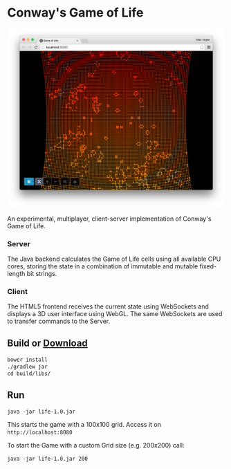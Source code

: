 # Conway's Game of Life
![Screenshot](screenshot.png)

An experimental, multiplayer, client-server implementation of Conway's Game of Life.

### Server
The Java backend calculates the Game of Life cells using all available CPU cores, storing the state in a combination of immutable and mutable fixed-length bit strings.

### Client
The HTML5 frontend receives the current state using WebSockets and displays a 3D user interface using WebGL. The same WebSockets are used to transfer commands to the Server.


## Build or [Download](https://github.com/mr-max/conways-game-of-life/releases/download/v1.0/life-1.0.jar)
```
bower install
./gradlew jar
cd build/libs/
```

## Run
```
java -jar life-1.0.jar
```
This starts the game with a 100x100 grid. Access it on `http://localhost:8080`

To start the Game with a custom Grid size (e.g. 200x200) call:
```
java -jar life-1.0.jar 200
```
